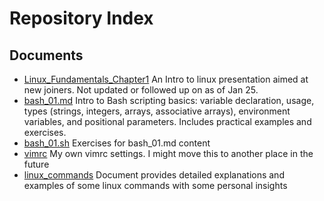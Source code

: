 # Repository Index

## Documents

- [Linux_Fundamentals_Chapter1](Linux_Fundamentals_Chapter1.pdf) An Intro to linux presentation aimed at new joiners. Not updated or followed up on as of Jan 25.
- [bash_01.md](bash_01.md) Intro to Bash scripting basics: variable declaration, usage, types (strings, integers, arrays, associative arrays), environment variables, and positional parameters. Includes practical examples and exercises.
- [bash_01.sh](bash_01.sh) Exercises for bash_01.md content
- [vimrc](.vimrc) My own vimrc settings. I might move this to another place in the future
- [linux_commands](linux_commands.md) Document provides detailed explanations and examples of some linux commands with some personal insights
